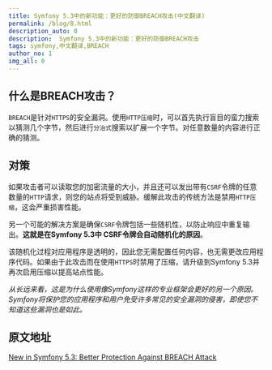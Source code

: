 ```yaml
---
title: Symfony 5.3中的新功能：更好的防御BREACH攻击(中文翻译)
permalink: /blog/8.html
description_auto: 0
description:  Symfony 5.3中的新功能：更好的防御BREACH攻击
tags: symfony,中文翻译,BREACH
author_no: 1
img_all: 0
---
```


## 什么是BREACH攻击？

`BREACH`是针对`HTTPS`的安全漏洞。使用`HTTP压缩`时，可以首先执行盲目的蛮力搜索以猜测几个字节，然后进行`分治式`搜索以扩展一个字节。对任意数量的内容进行正确的猜测。

## 对策

如果攻击者可以读取您的加密流量的大小，并且还可以发出带有`CSRF`令牌的任意数量的`HTTP`请求，则您的站点将受到威胁。缓解此攻击的传统方法是禁用`HTTP压缩`，这会严重损害性能。

另一个可能的解决方案是确保`CSRF`令牌包括一些随机性，以防止响应中重复输出。**这就是在Symfony 5.3中 CSRF令牌会自动随机化的原因**。

该随机化过程对应用程序是透明的，因此您无需配置任何内容，也无需更改应用程序代码。如果由于此攻击而在使用`HTTPS`时禁用了压缩，请升级到Symfony 5.3并再次启用压缩以提高站点性能。

_从长远来看，这是为什么使用像Symfony这样的专业框架会更好的另一个原因。Symfony将保护您的应用程序和用户免受许多常见的安全漏洞的侵害，即使您不知道这些漏洞也是如此。_

## 原文地址

[New in Symfony 5.3: Better Protection Against BREACH Attack](https://symfony.com/blog/new-in-symfony-5-3-better-protection-against-breach-attack)
